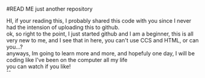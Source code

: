 #READ ME
just another repository
<p>HI, if your reading this, I probably shared this code with you since I never had the intension of uploading this to github.<br>ok, so right to the point, I just started github and I am a beginner, this is all very new to me, and I see that in here, you can't use CCS and HTML, or can you...?<br>
anyways, Im going to learn more and more, and hopefuly one day, I will be coding like I've been on the computer all my life<br>you can watch if you like!<br>ˆˆ</p>
